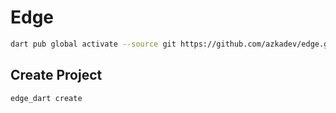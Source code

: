 # Edge


```bash
dart pub global activate --source git https://github.com/azkadev/edge.git --git-path package/edge_dart --overwrite
```

## Create Project

```bash
edge_dart create
```

